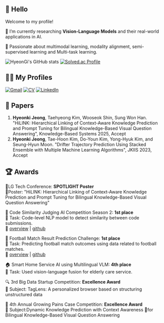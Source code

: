 ## 👋 Hello

Welcome to my profile! 

🧠 I’m currently researching **Vision-Language Models** and their real-world applications in AI.

📌 Passionate about multimodal learning, modality alignment, semi-supervised learning and Multi-task learning.

![HyeonGi's GitHub stats](https://github-readme-stats.vercel.app/api?username=Hyeon-kki&show_icons=true&theme=radical)
[![Solved.ac Profile](http://mazassumnida.wtf/api/generate_badge?boj=gusrl1210)](https://solved.ac/gusrl1210)

## 🧑‍💻 My Profiles
[![Gmail](https://img.shields.io/badge/Gmail-D14836?style=for-the-badge&logo=gmail&logoColor=white)](mailto:your@email.com)
[![CV](https://img.shields.io/badge/CV-PDF-red?style=for-the-badge&logo=adobeacrobatreader)](https://github.com/Hyeon-kki/resume/CV_JHK_ENG.pdf)
[![LinkedIn](https://img.shields.io/badge/LinkedIn-0077B5?style=for-the-badge&logo=linkedin&logoColor=white)](https://www.linkedin.com/in/hyeon-kki/)

## 📝 Papers
1. **Hyeonki Jeong**, Taehyeong Kim, Wooseok Shin, Sung Won Han. "HiLINK: Hierarchical Linking of Context-Aware Knowledge Prediction and Prompt Tuning for Bilingual Knowledge-Based Visual Question Answering", Knowledge-Based Systems 2025, Accept
2. **Hyeonki Jeong**, Tae-Hoon Kim, Do-Youn Kim, Yong-Hyuk Kim, and Seung-Hyun Moon. "Drifter Trajectory Prediction Using Stacked Ensemble with Multiple Machine Learning Algorithms", JKIIS 2023, Accept

## 🏆 Awards
🌟LG Tech Conference: **SPOTLIGHT Poster**  
📌Poster: "HiLINK: Hierarchical Linking of Context-Aware Knowledge Prediction and Prompt Tuning for Bilingual Knowledge-Based Visual Question Answering"

🥇 Code Similarity Judging AI Competition Season 2: **1st place**  
📌 Task: Code-level NLP model to detect similarity between code submissions.  
🔗 [overview](https://dacon.io/competitions/official/236228/overview/description) | [github](https://github.com/GNOEYHEAT/CodeSim_cpp)

🥇 Football Match Result Prediction Challenge: **1st place**  
📌 Task: Predicting football match outcomes using data related to football matches.  
🔗 [overview](https://dacon.io/competitions/official/236246/overview/description) | [github](https://github.com/Hyeon-kki/DACON/tree/main/soccer)

🏠 Smart Home Service AI using Multilingual VLM: **4th place**  
📌 Task: Used vision-language fusion for elderly care service.

🔍 3rd Big Data Startup Competition: **Excellence Award**  
📌 Subject: TagLens: A personalized browser based on structuring unstructured data

💪 4th Annual Growing Pains Case Competition: **Excellence Award**  
📌 Subject:Dynamic Knowledge Prediction with Context Awareness for Bilingual Knowledge-Based Visual Question Answering
